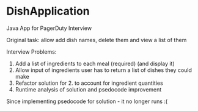 # DishApplication
Java App for PagerDuty Interview

Original task: allow add dish names, delete them and view a list of them

Interview Problems:

1. Add a list of ingredients to each meal (required) (and display it)
2. Allow input of ingredients user has to return a list of dishes they could make
3. Refactor solution for 2. to account for ingredient quantities
4. Runtime analysis of solution and psedocode improvement

Since implementing psedocode for solution - it no longer runs :(